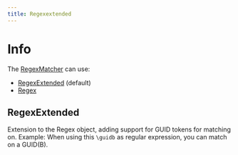 ```yaml
---
title: Regexextended
---
```


# Info

The [RegexMatcher](https://github.com/WireMock-Net/WireMock.Net/wiki/Request-Matching#regular-expression-matching-regexmatcher) can use:
- [RegexExtended](https://github.com/WireMock-Net/WireMock.Net/blob/master/src/WireMock.Net/RegularExpressions/RegexExtended.cs) (default)
- [Regex](https://docs.microsoft.com/en-us/dotnet/api/system.text.regularexpressions.regex?view=net-6.0)

## RegexExtended 
Extension to the Regex object, adding support for GUID tokens for matching on.
Example:
When using this `\guidb` as regular expression, you can match on a GUID(B).